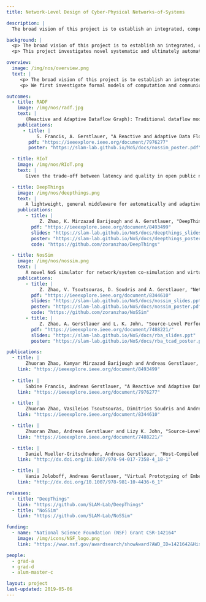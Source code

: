 ```yaml
---
title: Network-Level Design of Cyber-Physical Networks-of-Systems

description: |
  The broad vision of this project is to establish an integrated, comprehensive network-of-system (NoS) design environment as outlined in the figure on the left. At any level, a requirement for systematic design is the definition of a corresponding methodology that breaks the design flow into a necessary and sufficient sequence of steps. Formally, in each step, synthesis is a process of successive exploration and refinement that transforms a specification into an implementation under a set of constraints and optimization objectives.

background: |
  <p> The broad vision of this project is to establish an integrated, comprehensive network-of-system (NoS) design environment as outlined in the figure on the left. At any level, a requirement for systematic design is the definition of a corresponding methodology that breaks the design flow into a necessary and sufficient sequence of steps. Formally, in each step, synthesis is a process of successive exploration and refinement that transforms a specification into an implementation under a set of constraints and optimization objectives. </p>
  <p> This project investigates novel systematic and ultimately automated design approaches that enable network-wide optimization and validation of embedded and cyber-physical systems (CPS) across computation and communication boundaries. A key aspect of CPS and the Internet of Things (IoT) is networking of hitherto disconnected computer systems. However, the networked aspect also poses new design challenges. Machine-to-machine communication comes with inherent uncertainties, such as data losses, yet systems have to perform under tight real-time, reliability, safety, efficiency and performance guarantees. Furthermore, mapping, scheduling and offloading of computations across the network comes with non-obvious tradeoffs that will greatly influence overall application performance and energy consumption. Consequently, on‐ and off‐chip system architectures will have to be designed and optimized taking their role in the overall network environment into account. Likewise, networks have to be assembled considering what systems will be connected as well as the applications running on top of them. Key decisions, such as where and when to execute a certain piece of computation in the network, how many and what types of cores, processors, accelerators, radios and network interfaces each device should have, or the amount of bandwidth and number of access points to be provided by the network cannot be sufficiently answered with current methods that design devices and networks in isolation. When combined with rapidly growing increases in complexity, traditional approaches in which computation and communication aspects are designed separately, and in an ad-hoc manner, hinder achieving system-wide correctness and leave a large optimization potential untapped. Rather, new tools for systematic network/system co‐design are needed. </p>

overview: 
  image: /img/nos/overview.png
  text: |
     <p> The broad vision of this project is to establish an integrated, comprehensive network-of-system (NoS) design environment as outlined in the figure on the left. At any level, a requirement for systematic design is the definition of a corresponding methodology that breaks the design flow into a necessary and sufficient sequence of steps. Formally, in each step, synthesis is a process of successive exploration and refinement that transforms a specification into an implementation under a set of constraints and optimization objectives. </p>
     <p> We first investigate formal models of computation and communication (MoCC) for NoS specification, including associated analysis and synthesis algorithms. We propose Reactive and Adaptive Dataflow Graph (RADF) to clearly and unambiguously define desired NoS behavior. NoS applications written in our programming model are further feed into a compiler and runtime framework (RIoT) to automatically derive optimized implementations with guaranteed correct execution schedule. Finally, we develop a novel NoS simulator (NoSSim) for fast yet accurate network/system co-simulation, where the network/system architecture definition, application mapping, and middleware and runtime system configuration can be optimized with a automatic design space exploration framework. Results of applying our NoS design flow to a range of NoS and IoT application case studies in both simulation and on physical testbeds have shown that it is possible to automatically generate NoS implementations from high-level, abstract application descriptions with real-time and correctness guarantees while maximizing their performance and minimizing resource or energy cost. </p>

outcomes:
  - title: RADF
    image: /img/nos/radf.jpg
    text: | 
       (Reactive and Adaptive Dataflow Graph): Traditional dataflow models have shown their usefulness in analyzing isolated systems. However, these models cannot express the inherent requirements of connected applications, such as dynamic behavior associated with network losses and reactivity to external events. RADF, in addition to traditional lossless channels, provides lossy channels that do not require communication to be reliable. Losses in these channels are represented by replacing lost token(s) with empty token(s). This simple extension allows preserving analyzability and determinism of the underlying data flow model even in the presence of unreliable communication.
    publications:
      - title: |
           S. Francis, A. Gerstlauer, "A Reactive and Adaptive Data Flow Model For Network-of-System Specification," in IEEE Embedded System Letters (ESL), vol. 9, no. 4, pp. 121-124, December 2017.
        pdf: "https://ieeexplore.ieee.org/document/7976277"    
        poster: "https://slam-lab.github.io/NoS/docs/nossim_poster.pdf"

  - title: RIoT
    image: /img/nos/RIoT.png
    text: |
       Given the trade-off between latency and quality in open public networks, deploying distributed streaming applications under latency constraints is not trivial. To enable scheduling of distributed real-time streaming applications, we are developing a quality model for RADF, along with a scheduler that statically derives the optimal link latency budgets given the quality model and latency constraints. Futhermore, to realize the derived schedule and dynamically detect/inject empty tokens, we are proposing a runtime system.

  - title: DeepThings
    image: /img/nos/deepthings.png
    text: |
       A lightweight, general middleware for automatically and adaptively distributing application tasks across heterogeneous NoS clusters to optimize runtime performance while minimizing overheard in the presence of dynamically changing application scenarios. We have specifically applied our approach to execution of deep learning inference applications on resource-constrained IoT edge clusters that would otherwise not be able to run such complex machine learning workloads directly. Using our exploration flow, we were able to derive new task partitioning, mapping and execution strategies that enable running such applications in a distributed fashion with 68% reduced memory requirements and 2x improved speedup compared to existing approaches. 
    publications:
       - title: |
            Z. Zhao, K. Mirzazad Barijough and A. Gerstlauer, "DeepThings: Distributed Adaptive Deep Learning Inference on Resource-Constrained IoT Edge Clusters," CODES+ISSS, special issue of IEEE Transactions on Computer-Aided Design of Integrated Circuits and Systems (TCAD), 2018.
         pdf: "https://ieeexplore.ieee.org/document/8493499"
         slides: "https://slam-lab.github.io/NoS/docs/deepthings_slides.ppt"
         poster: "https://slam-lab.github.io/NoS/docs/deepthings_poster.pdf"
         code: "https://github.com/zoranzhao/DeepThings"

  - title: NosSim
    image: /img/nos/nossim.png
    text: |
       A novel NoS simulator for network/system co-simulation and virtual prototyping of NoS architectures and applications. NoSSim makes use of source-level simulation techniques proposed in our previous works to enable fast and accurate full-system simulation. It is further integrated with a exploration framework for rapid, and early design space exploration to support fully automated, joint network/system architecture definition, application mapping, and middleware and runtime system configuration on top of our NoS simulator.
    publications:
       - title: |
            Z. Zhao, V. Tsoutsouras, D. Soudris and A. Gerstlauer, "Network/System Co-Simulation for Design Space Exploration of IoT Applications," in Proceedings of the International Conference on Embedded Computer Systems: Architectures, Modeling and Simulation (SAMOS), 2017.
         pdf: "https://ieeexplore.ieee.org/document/8344610"
         slides: "https://slam-lab.github.io/NoS/docs/nossim_slides.ppt"
         poster: "https://slam-lab.github.io/NoS/docs/nossim_poster.pdf"
         code: "https://github.com/zoranzhao/NoSSim"
       - title: |
            Z. Zhao, A. Gerstlauer and L. K. John, "Source-Level Performance, Energy, Reliability, Power and Thermal (PERPT) Simulation," in IEEE Transactions on Computer-Aided Design of Integrated Circuits and Systems (TCAD), 2017.
         pdf: "https://ieeexplore.ieee.org/document/7488221/"
         slides: "https://slam-lab.github.io/NoS/docs/rba_slides.ppt"
         poster: "https://slam-lab.github.io/NoS/docs/rba_tcad_poster.pdf"

publications:
  - title: |
       Zhuoran Zhao, Kamyar Mirzazad Barijough and Andreas Gerstlauer, "DeepThings: Distributed Adaptive Deep Learning Inference on Resource-Constrained IoT Edge Clusters," in IEEE Transactions on Computer-Aided Design of Integrated Circuits and Systems (TCAD), Special Issue on Embedded Systems Week (ESWEEK) 2018, International Conference on Hardware/Software Codesign and System Synthesis (CODES+ISSS), vol. 37, no. 11, pp. 2348-2359, October 2018.
    link: "https://ieeexplore.ieee.org/document/8493499"
 
  - title: |
       Sabine Francis, Andreas Gerstlauer, "A Reactive and Adaptive Data Flow Model For Network-of-System Specification," in IEEE Embedded System Letters (ESL), vol. 9, no. 4, pp. 121-124, December 2017.
    link: "https://ieeexplore.ieee.org/document/7976277"

  - title: |
       Zhuoran Zhao, Vasileios Tsoutsouras, Dimitrios Soudris and Andreas Gerstlauer, "Network/System Co-Simulation for Design Space Exploration of IoT Applications," in Proceedings of the International Conference on Embedded Computer Systems: Architectures, Modeling and Simulation (SAMOS), Samos, Greece, July 2017. 
    link: "https://ieeexplore.ieee.org/document/8344610"

  - title: |
       Zhuoran Zhao, Andreas Gerstlauer and Lizy K. John, "Source-Level Performance, Energy, Reliability, Power and Thermal (PERPT) Simulation," in IEEE Transactions on Computer-Aided Design of Integrated Circuits and Systems (TCAD), vol. 36, no. 2, pp. 299-312, February 2017.
    link: "https://ieeexplore.ieee.org/document/7488221/"

  - title: |
       Daniel Mueller-Gritschneder, Andreas Gerstlauer, "Host-Compiled Simulation," in Handbook of Hardware/Software Codesign, edited by Soonhoi Ha, Jürgen Teich, Springer, ISBN 978-94-017-7358-4, 2017.
    link: "http://dx.doi.org/10.1007/978-94-017-7358-4_18-1"

  - title: |
       Vania Joloboff, Andreas Gerstlauer, "Virtual Prototyping of Embedded Systems: Speed and Accuracy Tradeoffs," in Cyber-Physical System Design from an Architecture Analysis Viewpoint, Communications of NII Shonan Meetings, edited by Shin Nakajima, Jean-Pierre Talpin, Masumi Toyoshima, Huafeng Yu, Springer, ISBN 978-981-10-4435-9, 2017.
    link: "http://dx.doi.org/10.1007/978-981-10-4436-6_1"

releases:
  - title: "DeepThings"
    link: "https://github.com/SLAM-Lab/DeepThings"
  - title: "NoSSim"
    link: "https://github.com/SLAM-Lab/NoSSim"

funding: 
  - name: "National Science Foundation (NSF) Grant CSR-142164"
    image: /img/icons/NSF_logo.png
    link: "https://www.nsf.gov/awardsearch/showAward?AWD_ID=1421642&HistoricalAwards=false"

people:
  - grad-a
  - grad-d
  - alum-master-c

layout: project
last-updated: 2019-05-06
---
```

